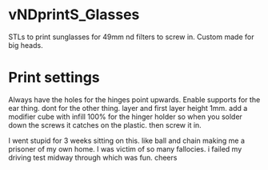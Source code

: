 # vNDprintS_Glasses
STLs to print sunglasses for 49mm nd filters to screw in. Custom made for big heads.

# Print settings

Always have the holes for the hinges point upwards. Enable supports for the ear thing. dont for the other thing. layer and first layer height 1mm. add a modifier cube with infill 100% for the hinger holder so when you solder down the screws it catches on the plastic. then screw it in.

I went stupid for 3 weeks sitting on this. like ball and chain making me a prisoner of my own home. I was victim of so many fallocies. i failed my driving test midway through which was fun. cheers
